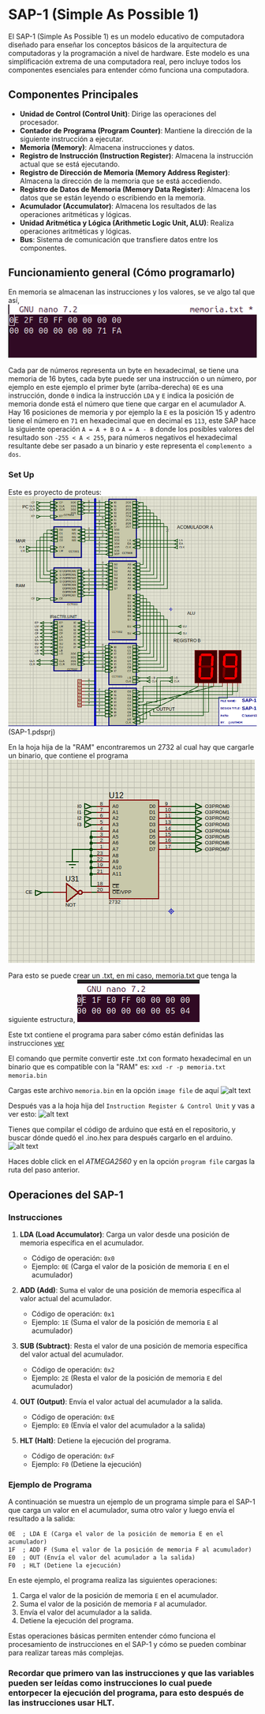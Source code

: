# SAP-1 (Simple As Possible 1)

El SAP-1 (Simple As Possible 1) es un modelo educativo de computadora diseñado para enseñar los conceptos básicos de la arquitectura de computadoras y la programación a nivel de hardware. Este modelo es una simplificación extrema de una computadora real, pero incluye todos los componentes esenciales para entender cómo funciona una computadora.

## Componentes Principales

- **Unidad de Control (Control Unit)**: Dirige las operaciones del procesador.
- **Contador de Programa (Program Counter)**: Mantiene la dirección de la siguiente instrucción a ejecutar.
- **Memoria (Memory)**: Almacena instrucciones y datos.
- **Registro de Instrucción (Instruction Register)**: Almacena la instrucción actual que se está ejecutando.
- **Registro de Dirección de Memoria (Memory Address Register)**: Almacena la dirección de la memoria que se está accediendo.
- **Registro de Datos de Memoria (Memory Data Register)**: Almacena los datos que se están leyendo o escribiendo en la memoria.
- **Acumulador (Accumulator)**: Almacena los resultados de las operaciones aritméticas y lógicas.
- **Unidad Aritmética y Lógica (Arithmetic Logic Unit, ALU)**: Realiza operaciones aritméticas y lógicas.
- **Bus**: Sistema de comunicación que transfiere datos entre los componentes.

## Funcionamiento general (Cómo programarlo)

En memoria se almacenan las instrucciones y los valores, se ve algo tal que así,
![alt text](readmeImages/image.png)

Cada par de números representa un byte en hexadecimal, se tiene una memoria de 16 bytes, cada byte puede ser una instrucción o un número, por ejemplo en este ejemplo el primer byte (arriba-derecha) `0E` es una instrucción, donde `0` indica la instrucción `LDA` y `E` indica la posición de memoria donde está el número que tiene que cargar en el acumulador A. Hay 16 posiciones de memoria y por ejemplo la `E` es la posición 15 y adentro tiene el número en `71` en hexadecimal que en decimal es `113`, este SAP hace la siguiente operación `A = A + B` o `A = A - B` donde los posibles valores del resultado son `-255 < A < 255`, para números negativos el hexadecimal resultante debe ser pasado a un binario y este representa el `complemento a dos`.

### Set Up

Este es proyecto de proteus:  
![alt text](readmeImages/image-1.png)
(SAP-1.pdsprj)

En la hoja hija de la "RAM" encontraremos un 2732 al cual hay que cargarle un binario, que contiene el programa 
![alt text](readmeImages/image-2.png)

Para esto se puede crear un .txt, en mi caso, memoria.txt que tenga la siguiente estructura, 
![alt text](readmeImages/image-3.png)

Este txt contiene el programa para saber cómo están definidas las instrucciones [ver](#operaciones-del-SAP-1)

El comando que permite convertir este .txt con formato hexadecimal en un binario que es compatible con la "RAM" es:
```xxd -r -p memoria.txt memoria.bin``` 

Cargas este archivo `memoria.bin` en la opción `image file` de aquí 
![alt text](readmeImages/image-4.png) 

Después vas a la hoja hija del `Instruction Register & Control Unit` y vas a ver esto:
![alt text](readmeImages/image-5.png)

Tienes que compilar el código de arduino que está en el repositorio, y buscar dónde quedó el .ino.hex para después cargarlo en el arduino.
![alt text](readmeImages/image-6.png)

Haces doble click en el *ATMEGA2560* y en la opción `program file` cargas la ruta del paso anterior.

## Operaciones del SAP-1

### Instrucciones

1. **LDA (Load Accumulator)**: Carga un valor desde una posición de memoria específica en el acumulador.
    - Código de operación: `0x0`
    - Ejemplo: `0E` (Carga el valor de la posición de memoria `E` en el acumulador)

2. **ADD (Add)**: Suma el valor de una posición de memoria específica al valor actual del acumulador.
    - Código de operación: `0x1`
    - Ejemplo: `1E` (Suma el valor de la posición de memoria `E` al acumulador)

3. **SUB (Subtract)**: Resta el valor de una posición de memoria específica del valor actual del acumulador.
    - Código de operación: `0x2`
    - Ejemplo: `2E` (Resta el valor de la posición de memoria `E` del acumulador)

4. **OUT (Output)**: Envía el valor actual del acumulador a la salida.
    - Código de operación: `0xE`
    - Ejemplo: `E0` (Envía el valor del acumulador a la salida)

5. **HLT (Halt)**: Detiene la ejecución del programa.
    - Código de operación: `0xF`
    - Ejemplo: `F0` (Detiene la ejecución)

### Ejemplo de Programa

A continuación se muestra un ejemplo de un programa simple para el SAP-1 que carga un valor en el acumulador, suma otro valor y luego envía el resultado a la salida:

```
0E  ; LDA E (Carga el valor de la posición de memoria E en el acumulador)
1F  ; ADD F (Suma el valor de la posición de memoria F al acumulador)
E0  ; OUT (Envía el valor del acumulador a la salida)
F0  ; HLT (Detiene la ejecución)
```

En este ejemplo, el programa realiza las siguientes operaciones:
1. Carga el valor de la posición de memoria `E` en el acumulador.
2. Suma el valor de la posición de memoria `F` al acumulador.
3. Envía el valor del acumulador a la salida.
4. Detiene la ejecución del programa.

Estas operaciones básicas permiten entender cómo funciona el procesamiento de instrucciones en el SAP-1 y cómo se pueden combinar para realizar tareas más complejas.

### Recordar que primero van las instrucciones y que las variables pueden ser leídas como instrucciones lo cual puede entorpecer la ejecución del programa, para esto después de las instrucciones usar HLT.

